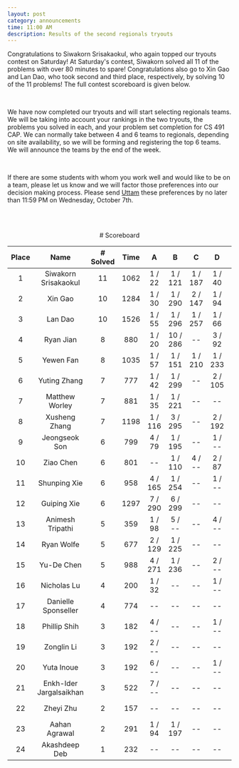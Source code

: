 ```yaml
---
layout: post
category: announcements
time: 11:00 AM
description: Results of the second regionals tryouts
---
```


Congratulations to Siwakorn Srisakaokul, who again topped our tryouts contest on Saturday! At Saturday's contest, Siwakorn solved all 11 of the problems with over 80 minutes to spare! Congratulations also go to Xin Gao and Lan Dao, who took second and third place, respectively, by solving 10 of the 11 problems! The full contest scoreboard is given below.

<br>

We have now completed our tryouts and will start selecting regionals teams. We will be taking into account your rankings in the two tryouts, the problems you solved in each, and your problem set completion for CS 491 CAP. We can normally take between 4 and 6 teams to regionals, depending on site availability, so we will be forming and registering the top 6 teams. We will announce the teams by the end of the week.

<br>

If there are some students with whom you work well and would like to be on a team, please let us know and we will factor those preferences into our decision making process. Please send <a href="mailto:thakore1@illinois.edu">Uttam</a> these preferences by no later than 11:59 PM on Wednesday, October 7th.

<br><br>

<center>
# Scoreboard


| Place | Name | # Solved | Time | A | B | C | D | E | F | G | H | I | J | K |
|:-----:|:----:|:--------:|:----:|:-:|:-:|:-:|:-:|:-:|:-:|:-:|:-:|:-:|:-:|:-:|
| 1 | Siwakorn Srisakaokul | 11 | 1062 | 1 / 22 | 1 / 121 | 1 / 187 | 1 / 40 | 2 / 220 | 1 / 32 | 1 / 73 | 1 / 50 | 1 / 28 | 2 / 96 | 1 / 153 |
| 2 | Xin Gao | 10 | 1284 | 1 / 30 | 1 / 290 | 2 / 147 | 1 / 94 | 1 / 171 | 1 / 41 | 4 / 260 | 1 / 57 | 1 / 36 | 1 / 78 | -- |
| 3 | Lan Dao | 10 | 1526 | 1 / 55 | 1 / 296 | 1 / 257 | 1 / 66 | 1 / 274 | 1 / 27 | 1 / 134 | 5 / 142 | 2 / 16 | 1 / 159 | -- |
| 4 | Ryan Jian | 8 | 880 | 1 / 20 | 10 / 286 | -- | 3 / 92 | -- | 1 / 39 | 2 / -- | 1 / 35 | 1 / 3 | 1 / 62 | 1 / 123 |
| 5 | Yewen Fan | 8 | 1035 | 1 / 57 | 1 / 151 | 1 / 210 | 1 / 233 | 3 / -- | 1 / 52 | -- | 1 / 67 | 1 / 42 | 4 / 163 | -- |
| 6 | Yuting Zhang | 7 | 777 | 1 / 42 | 1 / 299 | -- | 2 / 105 | -- | 1 / 57 | 1 / -- | 1 / 70 | 1 / 50 | 1 / 134 | -- |
| 7 | Matthew Worley | 7 | 881 | 1 / 35 | 1 / 221 | -- | -- | 1 / 254 | 1 / 52 | -- | 1 / 68 | 2 / 44 | 2 / 167 | -- |
| 8 | Xusheng Zhang | 7 | 1198 | 1 / 116 | 3 / 295 | -- | 2 / 192 | -- | 1 / 59 | -- | 1 / 131 | 1 / 45 | 2 / 280 | -- |
| 9 | Jeongseok Son | 6 | 799 | 4 / 79 | 1 / 195 | -- | 1 / -- | -- | 1 / 92 | -- | 1 / 109 | 1 / 16 | 1 / 248 | -- |
| 10 | Ziao Chen | 6 | 801 | -- | 1 / 110 | 4 / -- | 2 / 87 | -- | 1 / 44 | -- | 1 / 216 | 1 / 29 | 1 / 295 | -- |
| 11 | Shunping Xie | 6 | 958 | 4 / 165 | 1 / 254 | -- | 1 / -- | -- | 1 / 54 | -- | 1 / 67 | 2 / 45 | 1 / 293 | -- |
| 12 | Guiping Xie | 6 | 1297 | 7 / 290 | 6 / 299 | -- | -- | -- | 1 / 52 | -- | 1 / 67 | 1 / 41 | 4 / 268 | -- |
| 13 | Animesh Tripathi | 5 | 359 | 1 / 98 | 5 / -- | -- | 4 / -- | -- | 2 / 53 | -- | 1 / 41 | 1 / 11 | 1 / 136 | -- |
| 14 | Ryan Wolfe | 5 | 677 | 2 / 129 | 1 / 225 | -- | -- | -- | 1 / 100 | -- | 1 / 115 | 1 / 88 | -- | -- |
| 15 | Yu-De Chen | 5 | 988 | 4 / 271 | 1 / 236 | -- | 2 / -- | -- | 1 / 150 | -- | 1 / 163 | 2 / 88 | -- | -- |
| 16 | Nicholas Lu | 4 | 200 | 1 / 32 | -- | -- | 1 / -- | -- | 1 / 65 | -- | 1 / 59 | 1 / 44 | -- | -- |
| 17 | Danielle Sponseller | 4 | 774 | -- | -- | -- | -- | 1 / 91 | 1 / 190 | -- | 3 / 215 | 1 / 238 | -- | -- |
| 18 | Phillip Shih | 3 | 182 | 4 / -- | -- | -- | 1 / -- | -- | 1 / 35 | -- | 1 / 81 | 3 / 26 | -- | -- |
| 19 | Zonglin Li | 3 | 192 | 2 / -- | -- | -- | -- | -- | 2 / 67 | -- | 1 / 84 | 1 / 21 | -- | -- |
| 20 | Yuta Inoue | 3 | 192 | 6 / -- | -- | -- | 1 / -- | -- | 2 / 34 | -- | 1 / 126 | 1 / 12 | -- | -- |
| 21 | Enkh-Ider Jargalsaikhan | 3 | 522 | 7 / -- | -- | -- | -- | -- | 2 / 93 | -- | 2 / 266 | 2 / 103 | -- | -- |
| 22 | Zheyi Zhu | 2 | 157 | -- | -- | -- | -- | -- | -- | -- | 1 / 89 | 1 / 68 | -- | -- |
| 23 | Aahan Agrawal | 2 | 291 | 1 / 94 | 1 / 197 | -- | -- | -- | -- | -- | -- | -- | -- | -- |
| 24 | Akashdeep Deb | 1 | 232 | -- | -- | -- | -- | -- | -- | -- | 2 / 212 | -- | -- | -- |
<center>
